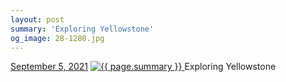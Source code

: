```yaml
---
layout: post
summary: 'Exploring Yellowstone'
og_image: 28-1280.jpg
---
```


<p>
  <time>
    <a href="/28">September 5, 2021</a>
  </time>
  <a href="/28">
    <img src="{{ site.assets_url }}/28-640.jpg" srcset="{{ site.assets_url }}/28-320.jpg 320w, {{ site.assets_url }}/28-640.jpg 640w, {{ site.assets_url }}/28-960.jpg 960w, {{ site.assets_url }}/28-1280.jpg 1280w" sizes="(min-width: 700px) 50vw, calc(100vw - 2rem)" alt="{{ page.summary }}" />
  </a>
  <span>Exploring Yellowstone</span>
</p>
